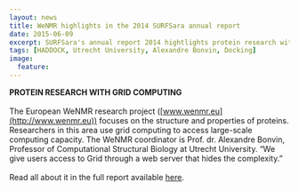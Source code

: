 ```yaml
---
layout: news
title: WeNMR highlights in the 2014 SURFSara annual report
date: 2015-06-09
excerpt: SURFSara's annual report 2014 hightlights protein research with grid computing
tags: [HADDOCK, Utrecht University, Alexandre Bonvin, Docking]
image:
  feature:
---
```

**PROTEIN RESEARCH WITH GRID COMPUTING**
<BR>
<BR>
The European WeNMR research project ([www.wenmr.eu](http://www.wenmr.eu)) focuses on the structure and properties of proteins. Researchers in this area use grid computing to access large-scale computing capacity. The WeNMR coordinator is Prof. dr. Alexandre Bonvin, Professor of Computational Structural Biology at Utrecht University. “We give users access to Grid through a web server that hides the complexity.”
<BR>
<BR>
Read all about it in the full report available [here](https://surfsara.nl/sites/default/files/annual-report-surfsara-2014.pdf).